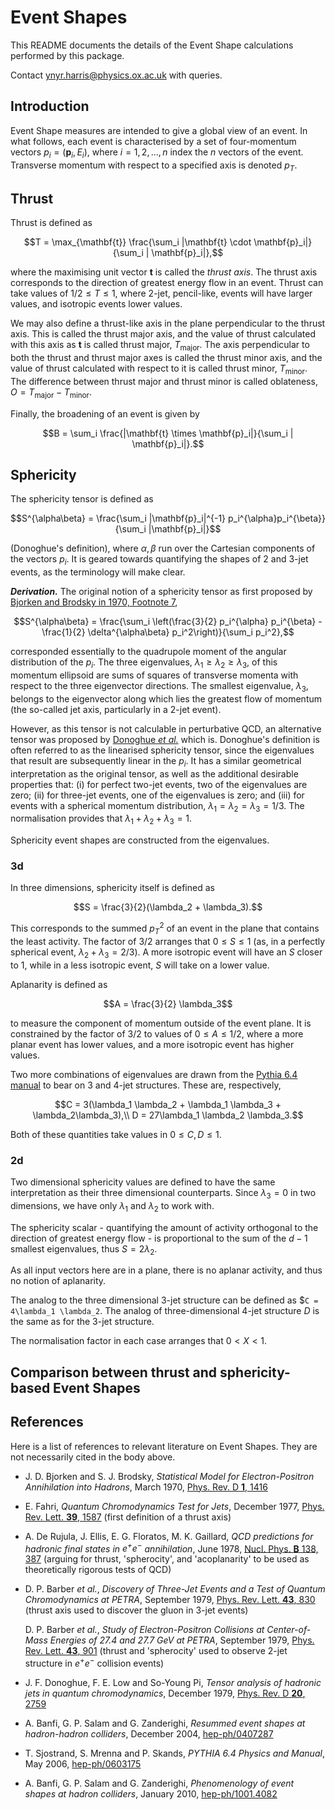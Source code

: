 
# Event Shapes

This README documents the details of the Event Shape calculations performed by this package.

Contact [ynyr.harris@physics.ox.ac.uk](mailto:ynyr.harris@physics.ox.ac.uk) with queries.


## Introduction

Event Shape measures are intended to give a global view of an event.
In what follows, each event is characterised by a set of four-momentum vectors $`p_i = (\mathbf{p}_i, E_i)`$, where $`i = 1, 2, ..., n`$ index the $`n`$ vectors of the event.
Transverse momentum with respect to a specified axis is denoted $`p_T`$.


## Thrust

Thrust is defined as
```math
T = \max_{\mathbf{t}} \frac{\sum_i |\mathbf{t} \cdot \mathbf{p}_i|}{\sum_i | \mathbf{p}_i|},
```
where the maximising unit vector $`\mathbf{t}`$ is called the *thrust axis*.
The thrust axis corresponds to the direction of greatest energy flow in an event.
Thrust can take values of $`1/2 \leq T \leq 1`$, where 2-jet, pencil-like, events will have larger values, and isotropic events lower values.

We may also define a thrust-like axis in the plane perpendicular to the thrust axis.
This is called the thrust major axis, and the value of thrust calculated with this axis as $`\mathbf{t}`$ is called thrust major, $`T_{\text{major}}`$.
The axis perpendicular to both the thrust and thrust major axes is called the thrust minor axis, and the value of thrust calculated with respect to it is called thrust minor, $`T_{\text{minor}}`$.
The difference between thrust major and thrust minor is called oblateness, $`O = T_{\text{major}} - T_{\text{minor}}`$.

Finally, the broadening of an event is given by
```math
B = \sum_i \frac{|\mathbf{t} \times \mathbf{p}_i|}{\sum_i | \mathbf{p}_i|}.
```



## Sphericity

The sphericity tensor is defined as
```math
S^{\alpha\beta} = \frac{\sum_i |\mathbf{p}_i|^{-1} p_i^{\alpha}p_i^{\beta}}{\sum_i |\mathbf{p}_i|}
```
(Donoghue's definition), where $`\alpha, \beta`$ run over the Cartesian components of the vectors $`p_i`$.
It is geared towards quantifying the shapes of 2 and 3-jet events, as the terminology will make clear.

***Derivation.***
The original notion of a sphericity tensor as first proposed by [Bjorken and Brodsky in 1970, Footnote 7][Bjorken1970],
```math
S^{\alpha\beta} = \frac{\sum_i \left(\frac{3}{2} p_i^{\alpha} p_i^{\beta} - \frac{1}{2} \delta^{\alpha\beta} p_i^2\right)}{\sum_i p_i^2},
```
corresponded essentially to the quadrupole moment of the angular distribution of the $`p_i`$.
The three eigenvalues, $`\lambda_1 \geq \lambda_2 \geq \lambda_3`$, of this momentum ellipsoid are sums of squares of transverse momenta with respect to the three eigenvector directions.
The smallest eigenvalue, $`\lambda_3`$, belongs to the eigenvector along which lies the greatest flow of momentum (the so-called jet axis, particularly in a 2-jet event).

However, as this tensor is not calculable in perturbative QCD, an alternative tensor was proposed by [Donoghue *et al.*][Donoghue1979] which is.
Donoghue's definition is often referred to as the linearised sphericity tensor, since the eigenvalues that result are subsequently linear in the $`p_i`$.
It has a similar geometrical interpretation as the original tensor, as well as the additional desirable properties that: (i) for perfect two-jet events, two of the eigenvalues are zero; (ii) for three-jet events, one of the eigenvalues is zero; and (iii) for events with a spherical momentum distribution, $`\lambda_1 = \lambda_2 = \lambda_3 = 1/3`$.
The normalisation provides that $`\lambda_1 + \lambda_2 + \lambda_3 = 1`$.

Sphericity event shapes are constructed from the eigenvalues.

### 3d

In three dimensions, sphericity itself is defined as
```math
S = \frac{3}{2}(\lambda_2 + \lambda_3).
```
This corresponds to the summed $`p_T^2`$ of an event in the plane that contains the least activity.
The factor of 3/2 arranges that $`0 \leq S \leq 1`$ (as, in a perfectly spherical event, $`\lambda_2 + \lambda_3 = 2/3`$).
A more isotropic event will have an $`S`$ closer to 1, while in a less isotropic event, $`S`$ will take on a lower value.

Aplanarity is defined as
```math
A = \frac{3}{2} \lambda_3
```
to measure the component of momentum outside of the event plane.
It is constrained by the factor of 3/2 to values of $`0 \leq A \leq 1/2`$, where a more planar event has lower values, and a more isotropic event has higher values.

Two more combinations of eigenvalues are drawn from the [Pythia 6.4 manual][Sjostrand2006] to bear on 3 and 4-jet structures.
These are, respectively,
```math
C = 3(\lambda_1 \lambda_2 + \lambda_1 \lambda_3 + \lambda_2\lambda_3),\\
D = 27\lambda_1 \lambda_2 \lambda_3.
```
Both of these quantities take values in $`0 \leq C, D \leq 1`$.

### 2d

Two dimensional sphericity values are defined to have the same interpretation as their three dimensional counterparts.
Since $`\lambda_3 = 0`$ in two dimensions, we have only $`\lambda_1`$ and $`\lambda_2`$ to work with.

The sphericity scalar - quantifying the amount of activity orthogonal to the direction of greatest energy flow - is proportional to the sum of the $`d - 1`$ smallest eigenvalues, thus $`S = 2\lambda_2`$.

As all input vectors here are in a plane, there is no aplanar activity, and thus no notion of aplanarity.

The analog to the three dimensional 3-jet structure can be defined as $`C = 4\lambda_1 \lambda_2`.
The analog of three-dimensional 4-jet structure $`D`$ is the same as for the 3-jet structure.

The normalisation factor in each case arranges that $`0 < X < 1`$.


## Comparison between thrust and sphericity-based Event Shapes


## References

Here is a list of references to relevant literature on Event Shapes.
They are not necessarily cited in the body above.
- J. D. Bjorken and S. J. Brodsky, *Statistical Model for Electron-Positron Annihilation into Hadrons*, March 1970, [Phys. Rev. D **1**, 1416][Bjorken1970]
- E. Fahri, *Quantum Chromodynamics Test for Jets*, December 1977, [Phys. Rev. Lett. **39**, 1587][Fahri1977] (first definition of a thrust axis)
- A. De Rujula, J. Ellis, E. G. Floratos, M. K. Gaillard, *QCD predictions for hadronic final states in $`e^{+}e^{-}`$ annihilation*, June 1978, [Nucl. Phys. **B** 138, 387][Rujula1978] (arguing for thrust, 'spherocity', and 'acoplanarity' to be used as theoretically rigorous tests of QCD)
- D. P. Barber *et al.*,  *Discovery of Three-Jet Events and a Test of Quantum Chromodynamics at PETRA*, September 1979, [Phys. Rev. Lett. **43**, 830][PETRA1979-1] (thrust axis used to discover the gluon in 3-jet events)

    D. P. Barber *et al.*, *Study of Electron-Positron Collisions at Center-of-Mass Energies of 27.4 and 27.7 GeV at PETRA*, September 1979, [Phys. Rev. Lett. **43**, 901][PETRA1979-2] (thrust and 'spherocity' used to observe 2-jet structure in $`e^{+}e^{-}`$ collision events)

- J. F. Donoghue, F. E. Low and So-Young Pi, *Tensor analysis of hadronic jets in quantum chromodynamics*, December 1979, [Phys. Rev. D **20**, 2759][Donoghue1979]
- A. Banfi, G. P. Salam and G. Zanderighi, *Resummed event shapes at hadron-hadron colliders*, December 2004, [hep-ph/0407287][Banfi2004]
- T. Sjostrand, S. Mrenna and P. Skands, *PYTHIA 6.4 Physics and Manual*, May 2006, [hep-ph/0603175][Sjostrand2006]
- A. Banfi, G. P. Salam and G. Zanderighi, *Phenomenology of event shapes at hadron colliders*, January 2010, [hep-ph/1001.4082][Banfi2010]


[Bjorken1970]: <https://journals.aps.org/prd/abstract/10.1103/PhysRevD.1.1416/>
[Hanson1975]: <https://journals.aps.org/prl/abstract/10.1103/PhysRevLett.35.1609/>
[Fahri1977]: <https://journals.aps.org/prl/abstract/10.1103/PhysRevLett.39.1587/>
[Rujula1978]: <https://doi.org/10.1016/0550-3213(78)90388-7/>
[PETRA1979-1]: <https://journals.aps.org/prl/abstract/10.1103/PhysRevLett.43.830/>
[PETRA1979-2]: <https://journals.aps.org/prl/abstract/10.1103/PhysRevLett.43.901/>
[Donoghue1979]: <https://journals.aps.org/prd/abstract/10.1103/PhysRevD.20.2759/>
[Banfi2004]: <https://arxiv.org/abs/hep-ph/0407287/>
[Sjostrand2006]: <https://arxiv.org/abs/hep-ph/0603175/>
[Banfi2010]: <https://arxiv.org/abs/1001.4082/>